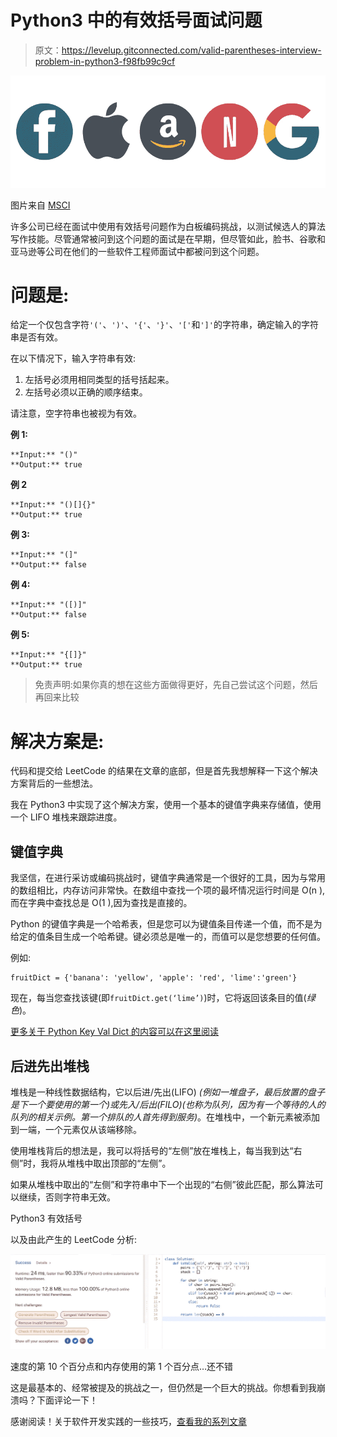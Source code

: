 # Python3 中的有效括号面试问题

> 原文：<https://levelup.gitconnected.com/valid-parentheses-interview-problem-in-python3-f98fb99c9cf>

![](img/f30d83a8202847386f2425d70e8d6a47.png)

图片来自 [MSCI](https://www.msci.com/www/blog-posts/all-faangs-are-not-created/01065933661)

许多公司已经在面试中使用有效括号问题作为白板编码挑战，以测试候选人的算法写作技能。尽管通常被问到这个问题的面试是在早期，但尽管如此，脸书、谷歌和亚马逊等公司在他们的一些软件工程师面试中都被问到这个问题。

# 问题是:

给定一个仅包含字符`'('`、`')'`、`'{'`、`'}'`、`'['`和`']'`的字符串，确定输入的字符串是否有效。

在以下情况下，输入字符串有效:

1.  左括号必须用相同类型的括号括起来。
2.  左括号必须以正确的顺序结束。

请注意，空字符串也被视为有效。

**例 1:**

```
**Input:** "()"
**Output:** true
```

**例 2**

```
**Input:** "()[]{}"
**Output:** true
```

**例 3:**

```
**Input:** "(]"
**Output:** false
```

**例 4:**

```
**Input:** "([)]"
**Output:** false
```

**例 5:**

```
**Input:** "{[]}"
**Output:** true
```

> 免责声明:如果你真的想在这些方面做得更好，先自己尝试这个问题，然后再回来比较

# 解决方案是:

代码和提交给 LeetCode 的结果在文章的底部，但是首先我想解释一下这个解决方案背后的一些想法。

我在 Python3 中实现了这个解决方案，使用一个基本的键值字典来存储值，使用一个 LIFO 堆栈来跟踪进度。

## 键值字典

我坚信，在进行采访或编码挑战时，键值字典通常是一个很好的工具，因为与常用的数组相比，内存访问非常快。在数组中查找一个项的最坏情况运行时间是 O(n ),而在字典中查找总是 O(1 ),因为查找是直接的。

Python 的键值字典是一个哈希表，但是您可以为键值条目传递一个值，而不是为给定的值条目生成一个哈希键。键必须总是唯一的，而值可以是您想要的任何值。

例如:

```
fruitDict = {'banana': 'yellow', 'apple': 'red', 'lime':'green'}
```

现在，每当您查找该键(即`fruitDict.get(‘lime’)`)时，它将返回该条目的值(*绿色*)。

[更多关于 Python Key Val Dict 的内容可以在这里阅读](https://developers.google.com/edu/python/dict-files)

## 后进先出堆栈

堆栈是一种线性数据结构，它以后进/先出(LIFO) *(例如一堆盘子，最后放置的盘子是下一个要使用的第一个)*或先入/后出(FILO)*(也称为队列，因为有一个等待的人的队列的相关示例。第一个排队的人首先得到服务)*。在堆栈中，一个新元素被添加到一端，一个元素仅从该端移除。

使用堆栈背后的想法是，我可以将括号的“左侧”放在堆栈上，每当我到达“右侧”时，我将从堆栈中取出顶部的“左侧”。

如果从堆栈中取出的“左侧”和字符串中下一个出现的“右侧”彼此匹配，那么算法可以继续，否则字符串无效。

Python3 有效括号

以及由此产生的 LeetCode 分析:

![](img/4745acdc7220bef3dbe7a042bb174faf.png)

速度的第 10 个百分点和内存使用的第 1 个百分点…还不错

这是最基本的、经常被提及的挑战之一，但仍然是一个巨大的挑战。你想看到我崩溃吗？下面评论一下！

感谢阅读！关于软件开发实践的一些技巧，[查看我的系列文章](https://www.msci.com/www/blog-posts/all-faangs-are-not-created/01065933661)